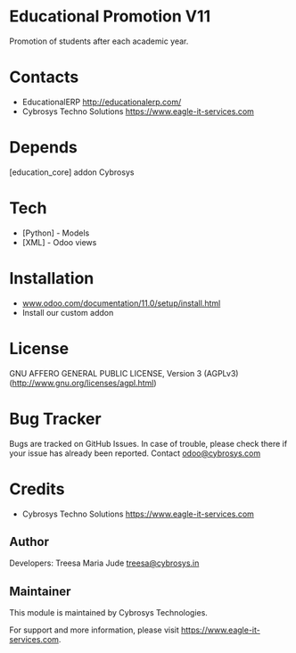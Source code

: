 Educational Promotion V11
=========================

Promotion of students after each academic year.

Contacts
========
* EducationalERP <http://educationalerp.com/>
* Cybrosys Techno Solutions <https://www.eagle-it-services.com>

Depends
=======
[education_core] addon Cybrosys

Tech
====
* [Python] - Models
* [XML] - Odoo views

Installation
============
- www.odoo.com/documentation/11.0/setup/install.html
- Install our custom addon

License
=======
GNU AFFERO GENERAL PUBLIC LICENSE, Version 3 (AGPLv3)
(http://www.gnu.org/licenses/agpl.html)

Bug Tracker
===========
Bugs are tracked on GitHub Issues. In case of trouble, 
please check there if your issue has already been reported.
 Contact odoo@cybrosys.com

Credits
=======
* Cybrosys Techno Solutions <https://www.eagle-it-services.com>

Author
------

Developers: Treesa Maria Jude <treesa@cybrosys.in>


Maintainer
----------

This module is maintained by Cybrosys Technologies.

For support and more information, please visit https://www.eagle-it-services.com.
